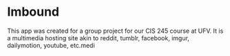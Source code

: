 # Imbound

This app was created for a group project for our CIS 245 course at UFV. It is a multimedia hosting site akin to reddit, tumblr, facebook, imgur, dailymotion, youtube, etc.medi
